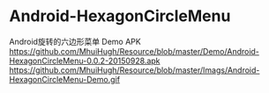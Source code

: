 # Android-HexagonCircleMenu
Android旋转的六边形菜单
Demo APK https://github.com/MhuiHugh/Resource/blob/master/Demo/Android-HexagonCircleMenu-0.0.2-20150928.apk
https://github.com/MhuiHugh/Resource/blob/master/Imags/Android-HexagonCircleMenu-Demo.gif
